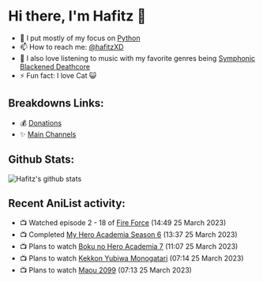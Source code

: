 # Hi there, I'm Hafitz 👋
- 🐍 I put mostly of my focus on [Python](https://python.org)
- 📫 How to reach me: [@hafitzXD](https://t.me/hafitzXD)
- 🎵 I also love listening to music with my favorite genres being [Symphonic Blackened Deathcore](https://youtu.be/qyYmS_iBcy4)
- ⚡ Fun fact: I love Cat 😺

## Breakdowns Links:
- 💰 [Donations](https://t.me/TheBreakdowns/2)
- ✨ [Main Channels](https://t.me/TheBreakdowns)

## Github Stats:
![Hafitz's github stats](https://github-readme-stats.vercel.app/api?username=breakdowns&show_icons=true&count_private=true&bg_color=00000000&text_color=777)

## Recent AniList activity:
<!-- ANILIST_ACTIVITY:start -->

-   📺 Watched episode 2 - 18 of [Fire Force](https://anilist.co/anime/105310) (14:49 25 March 2023)
-   📺 Completed [My Hero Academia Season 6](https://anilist.co/anime/139630) (13:37 25 March 2023)
-   📺 Plans to watch [Boku no Hero Academia 7](https://anilist.co/anime/163139) (11:07 25 March 2023)
-   📺 Plans to watch [Kekkon Yubiwa Monogatari](https://anilist.co/anime/160389) (07:14 25 March 2023)
-   📺 Plans to watch [Maou 2099](https://anilist.co/anime/163135) (07:13 25 March 2023)

<!-- ANILIST_ACTIVITY:end -->
